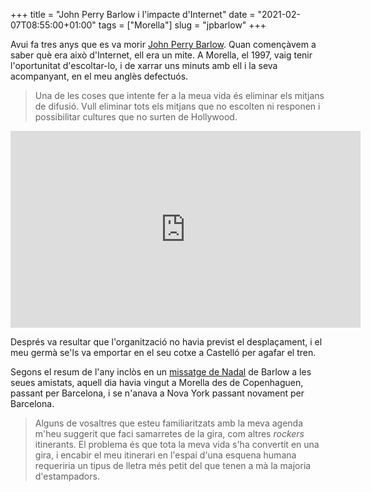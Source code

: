 +++
title = "John Perry Barlow i l'impacte d'Internet"
date = "2021-02-07T08:55:00+01:00"
tags = ["Morella"]
slug = "jpbarlow"
+++

Avui fa tres anys que es va morir [John Perry Barlow](https://ca.wikipedia.org/wiki/John_Perry_Barlow). Quan començàvem a saber què era això d'Internet, ell era un mite. A Morella, el 1997, vaig tenir l'oportunitat d'escoltar-lo, i de xarrar uns minuts amb ell i la seva acompanyant, en el meu anglès defectuós.

> Una de les coses que intente fer a la meua vida és eliminar els mitjans de difusió. Vull eliminar tots els mitjans que no escolten ni responen i possibilitar cultures que no surten de Hollywood.

<iframe width="560" height="315" src="https://www.youtube-nocookie.com/embed/qAMQ5tqph2w" frameborder="0" allow="accelerometer; autoplay; clipboard-write; encrypted-media; gyroscope; picture-in-picture" allowfullscreen></iframe>

Després va resultar que l'organització no havia previst el desplaçament, i el meu germà se'ls va emportar en el seu cotxe a Castelló per agafar el tren.

Segons el resum de l'any inclòs en un [missatge de Nadal](http://scripting.com/97/12/stories/barlowChristmasSpecial.html) de Barlow a les seues amistats, aquell dia havia vingut a Morella des de Copenhaguen, passant per Barcelona, i se n'anava a Nova York passant novament per Barcelona.

> Alguns de vosaltres que esteu familiaritzats amb la meva agenda m'heu suggerit que faci samarretes de la gira, com altres *rockers* itinerants. El problema és que tota la meva vida s'ha convertit en una gira, i encabir el meu itinerari en l'espai d'una esquena humana requeriria un tipus de lletra més petit del que tenen a mà la majoria d'estampadors.